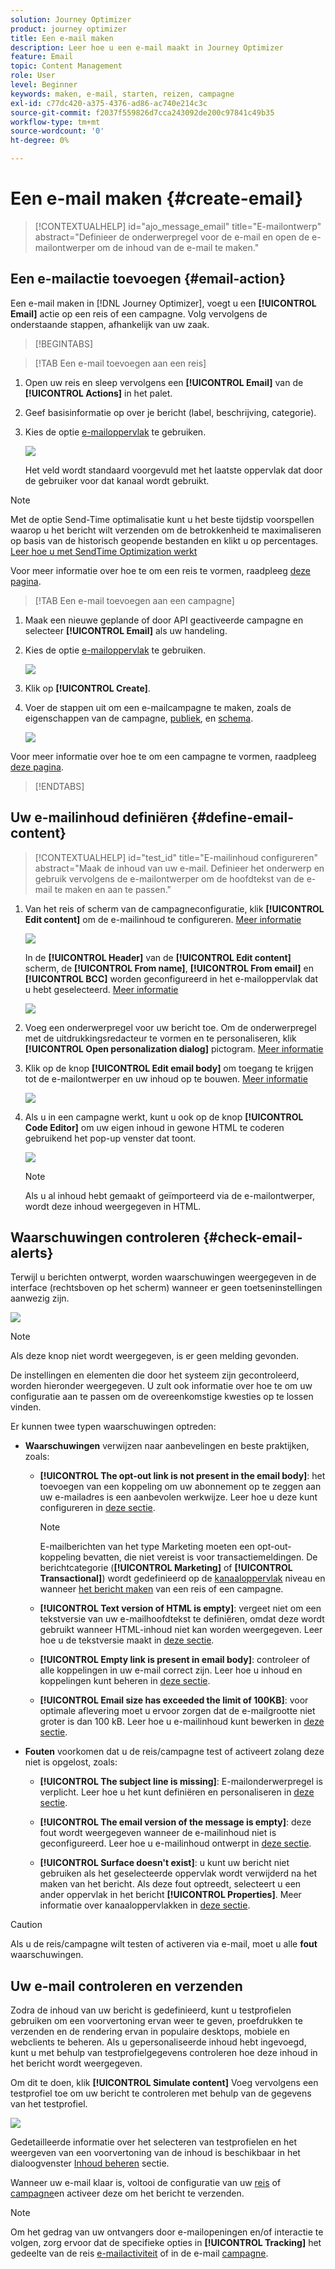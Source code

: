 ```yaml
---
solution: Journey Optimizer
product: journey optimizer
title: Een e-mail maken
description: Leer hoe u een e-mail maakt in Journey Optimizer
feature: Email
topic: Content Management
role: User
level: Beginner
keywords: maken, e-mail, starten, reizen, campagne
exl-id: c77dc420-a375-4376-ad86-ac740e214c3c
source-git-commit: f2037f559826d7cca243092de200c97841c49b35
workflow-type: tm+mt
source-wordcount: '0'
ht-degree: 0%

---
```


# Een e-mail maken {#create-email}

>[!CONTEXTUALHELP]
>id="ajo_message_email"
>title="E-mailontwerp"
>abstract="Definieer de onderwerpregel voor de e-mail en open de e-mailontwerper om de inhoud van de e-mail te maken."


## Een e-mailactie toevoegen {#email-action}

Een e-mail maken in [!DNL Journey Optimizer], voegt u een **[!UICONTROL Email]** actie op een reis of een campagne. Volg vervolgens de onderstaande stappen, afhankelijk van uw zaak.

>[!BEGINTABS]

>[!TAB Een e-mail toevoegen aan een reis]

1. Open uw reis en sleep vervolgens een **[!UICONTROL Email]** van de **[!UICONTROL Actions]** in het palet.

1. Geef basisinformatie op over je bericht (label, beschrijving, categorie).

1. Kies de optie [e-mailoppervlak](email-settings.md) te gebruiken.

   ![](assets/email_journey.png)

   Het veld wordt standaard voorgevuld met het laatste oppervlak dat door de gebruiker voor dat kanaal wordt gebruikt.

>[!NOTE]
>
>Met de optie Send-Time optimalisatie kunt u het beste tijdstip voorspellen waarop u het bericht wilt verzenden om de betrokkenheid te maximaliseren op basis van de historisch geopende bestanden en klikt u op percentages. [Leer hoe u met SendTime Optimization werkt](../building-journeys/journeys-message.md#send-time-optimization)

Voor meer informatie over hoe te om een reis te vormen, raadpleeg [deze pagina](../building-journeys/journey-gs.md).

>[!TAB Een e-mail toevoegen aan een campagne]

1. Maak een nieuwe geplande of door API geactiveerde campagne en selecteer **[!UICONTROL Email]** als uw handeling.

1. Kies de optie [e-mailoppervlak](email-settings.md) te gebruiken.

   ![](assets/email_campaign.png)

1. Klik op **[!UICONTROL Create]**.

1. Voer de stappen uit om een e-mailcampagne te maken, zoals de eigenschappen van de campagne, [publiek](../audience/about-audiences.md), en [schema](../campaigns/create-campaign.md#schedule).

   ![](assets/email_campaign_steps.png)

<!--
From the **[!UICONTROL Action]** section, specify if you want to track how your recipients react to your delivery: you can track email opens, and/or clicks on links and buttons in your email.

![](assets/email_campaign_tracking.png)
-->

Voor meer informatie over hoe te om een campagne te vormen, raadpleeg [deze pagina](../campaigns/get-started-with-campaigns.md).

>[!ENDTABS]

## Uw e-mailinhoud definiëren {#define-email-content}

<!-- update the quarry component with right ID value-->

>[!CONTEXTUALHELP]
>id="test_id"
>title="E-mailinhoud configureren"
>abstract="Maak de inhoud van uw e-mail. Definieer het onderwerp en gebruik vervolgens de e-mailontwerper om de hoofdtekst van de e-mail te maken en aan te passen."

1. Van het reis of scherm van de campagneconfiguratie, klik **[!UICONTROL Edit content]** om de e-mailinhoud te configureren. [Meer informatie](get-started-email-design.md)

   ![](assets/email_campaign_edit_content.png)

   In de **[!UICONTROL Header]** van de **[!UICONTROL Edit content]** scherm, de **[!UICONTROL From name]**, **[!UICONTROL From email]** en **[!UICONTROL BCC]** worden geconfigureerd in het e-mailoppervlak dat u hebt geselecteerd. [Meer informatie](email-settings.md) <!--check if same for journey-->

   ![](assets/email_designer_edit_content_header.png)

1. Voeg een onderwerpregel voor uw bericht toe. Om de onderwerpregel met de uitdrukkingsredacteur te vormen en te personaliseren, klik **[!UICONTROL Open personalization dialog]** pictogram. [Meer informatie](../personalization/personalization-build-expressions.md)

1. Klik op de knop **[!UICONTROL Edit email body]** om toegang te krijgen tot de e-mailontwerper en uw inhoud op te bouwen. [Meer informatie](get-started-email-design.md)

   ![](assets/email_designer_edit_email_body.png)

1. Als u in een campagne werkt, kunt u ook op de knop **[!UICONTROL Code Editor]** om uw eigen inhoud in gewone HTML te coderen gebruikend het pop-up venster dat toont.

   ![](assets/email_designer_edit_code_editor.png)

   >[!NOTE]
   >
   >Als u al inhoud hebt gemaakt of geïmporteerd via de e-mailontwerper, wordt deze inhoud weergegeven in HTML.

## Waarschuwingen controleren {#check-email-alerts}

Terwijl u berichten ontwerpt, worden waarschuwingen weergegeven in de interface (rechtsboven op het scherm) wanneer er geen toetseninstellingen aanwezig zijn.

![](assets/email_journey_alerts_details.png)

>[!NOTE]
>
>Als deze knop niet wordt weergegeven, is er geen melding gevonden.

De instellingen en elementen die door het systeem zijn gecontroleerd, worden hieronder weergegeven. U zult ook informatie over hoe te om uw configuratie aan te passen om de overeenkomstige kwesties op te lossen vinden.

Er kunnen twee typen waarschuwingen optreden:

* **Waarschuwingen** verwijzen naar aanbevelingen en beste praktijken, zoals:

   * **[!UICONTROL The opt-out link is not present in the email body]**: het toevoegen van een koppeling om uw abonnement op te zeggen aan uw e-mailadres is een aanbevolen werkwijze. Leer hoe u deze kunt configureren in [deze sectie](../privacy/opt-out.md#opt-out-management).

     >[!NOTE]
     >
     >E-mailberichten van het type Marketing moeten een opt-out-koppeling bevatten, die niet vereist is voor transactiemeldingen. De berichtcategorie (**[!UICONTROL Marketing]** of **[!UICONTROL Transactional]**) wordt gedefinieerd op de [kanaaloppervlak](email-settings.md#email-type) niveau en wanneer [het bericht maken](#create-email-journey-campaign) van een reis of een campagne.

   * **[!UICONTROL Text version of HTML is empty]**: vergeet niet om een tekstversie van uw e-mailhoofdtekst te definiëren, omdat deze wordt gebruikt wanneer HTML-inhoud niet kan worden weergegeven. Leer hoe u de tekstversie maakt in [deze sectie](text-version-email.md).

   * **[!UICONTROL Empty link is present in email body]**: controleer of alle koppelingen in uw e-mail correct zijn. Leer hoe u inhoud en koppelingen kunt beheren in [deze sectie](content-from-scratch.md).

   * **[!UICONTROL Email size has exceeded the limit of 100KB]**: voor optimale aflevering moet u ervoor zorgen dat de e-mailgrootte niet groter is dan 100 kB. Leer hoe u e-mailinhoud kunt bewerken in [deze sectie](content-from-scratch.md).

* **Fouten** voorkomen dat u de reis/campagne test of activeert zolang deze niet is opgelost, zoals:

   * **[!UICONTROL The subject line is missing]**: E-mailonderwerpregel is verplicht. Leer hoe u het kunt definiëren en personaliseren in [deze sectie](create-email.md).

  <!--HTML is empty when Amp HTML is present-->

   * **[!UICONTROL The email version of the message is empty]**: deze fout wordt weergegeven wanneer de e-mailinhoud niet is geconfigureerd. Leer hoe u e-mailinhoud ontwerpt in [deze sectie](get-started-email-design.md).

   * **[!UICONTROL Surface doesn't exist]**: u kunt uw bericht niet gebruiken als het geselecteerde oppervlak wordt verwijderd na het maken van het bericht. Als deze fout optreedt, selecteert u een ander oppervlak in het bericht **[!UICONTROL Properties]**. Meer informatie over kanaaloppervlakken in [deze sectie](../configuration/channel-surfaces.md).

>[!CAUTION]
>
>Als u de reis/campagne wilt testen of activeren via e-mail, moet u alle **fout** waarschuwingen.

## Uw e-mail controleren en verzenden

Zodra de inhoud van uw bericht is gedefinieerd, kunt u testprofielen gebruiken om een voorvertoning ervan weer te geven, proefdrukken te verzenden en de rendering ervan in populaire desktops, mobiele en webclients te beheren. Als u gepersonaliseerde inhoud hebt ingevoegd, kunt u met behulp van testprofielgegevens controleren hoe deze inhoud in het bericht wordt weergegeven.

Om dit te doen, klik **[!UICONTROL Simulate content]** Voeg vervolgens een testprofiel toe om uw bericht te controleren met behulp van de gegevens van het testprofiel.

![](assets/email_designer_edit_simulate.png)

Gedetailleerde informatie over het selecteren van testprofielen en het weergeven van een voorvertoning van de inhoud is beschikbaar in het dialoogvenster [Inhoud beheren](../content-management/preview-test.md) sectie.

Wanneer uw e-mail klaar is, voltooi de configuratie van uw [reis](../building-journeys/journey-gs.md) of [campagne](../campaigns/create-campaign.md)en activeer deze om het bericht te verzenden.

>[!NOTE]
>
>Om het gedrag van uw ontvangers door e-mailopeningen en/of interactie te volgen, zorg ervoor dat de specifieke opties in **[!UICONTROL Tracking]** het gedeelte van de reis [e-mailactiviteit](../building-journeys/journeys-message.md) of in de e-mail [campagne](../campaigns/create-campaign.md).<!--to move?-->

<!--

## Define your email content {#email-content}

Use [!DNL Journey Optimizer] Email Designer to [design your email from scratch](../email/content-from-scratch.md). If you have an existing content, you can [import it in the Email Designer](../email/existing-content.md), or [code your own content](../email/code-content.md) in [!DNL Journey Optimizer]. 

[!DNL Journey Optimizer] comes with a set of [built-in templates](email-templates.md) to help you start. Any email can also be saved as a template.

Use [!DNL Journey Optimizer] Expression editor to personalize your messages with profiles' data. For more on personalization, refer to [this section](../personalization/personalize.md).

Adapt the content of your messages to the targeted profiles by using [!DNL Journey Optimizer] dynamic content capabilities. [Get started with dynamic content](../personalization/get-started-dynamic-content.md)

## Email tracking {#email-tracking}

If you want to track the behavior of your recipients through openings and/or clicks on links, enable the following options: **[!UICONTROL Email opens]** and **[!UICONTROL Click on email]**. 

Learn more about tracking in [this section](message-tracking.md).

## Validate your email content {#email-content-validate}

Control the rendering of your email, and check personalization settings with test profiles, using the preview section on the left-hand side. For more on this, refer to [this section](preview.md).

![](assets/messages-simple-preview.png)

You must also check alerts in the upper section of the editor.  Some of them are simple warnings, but others can prevent you from using the message. 

-->

